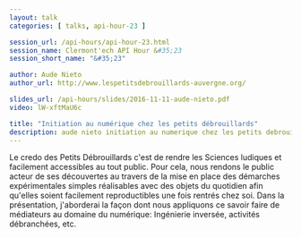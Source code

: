 ```yaml
---
layout: talk
categories: [ talks, api-hour-23 ]

session_url: /api-hours/api-hour-23.html
session_name: Clermont'ech API Hour &#35;23
session_short_name: "&#35;23"

author: Aude Nieto
author_url: http://www.lespetitsdebrouillards-auvergne.org/

slides_url: /api-hours/slides/2016-11-11-aude-nieto.pdf
video: lW-xftMaU6c

title: "Initiation au numérique chez les petits débrouillards"
description: aude nieto initiation au numerique chez les petits debrouillards
---
```




Le credo des Petits Débrouillards c'est de rendre les Sciences ludiques et facilement accessibles au tout public. Pour cela, nous rendons le public acteur de ses découvertes au travers de la mise en place des démarches expérimentales simples réalisables avec des objets du quotidien afin qu'elles soient facilement reproductibles une fois rentrés chez soi. Dans la présentation, j'aborderai la façon dont nous appliquons ce savoir faire de médiateurs au domaine du numérique: Ingénierie inversée, activités débranchées, etc.

